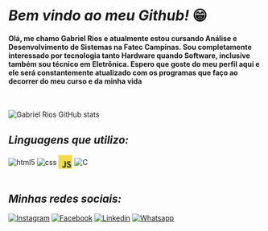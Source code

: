 # ***Bem vindo ao meu Github!*** 😁

#### Olá, me chamo Gabriel Rios e atualmente estou cursando Análise e Desenvolvimento de Sistemas na Fatec Campinas. Sou completamente interessado por tecnologia tanto Hardware quando Software, inclusive também sou técnico em Eletrônica. Espero que goste do meu perfil aqui e ele será constantemente atualizado com os programas que faço ao decorrer do meu curso e da minha vida 

<br>

![Gabriel Rios GitHub stats](https://github-readme-stats.vercel.app/api?username=Rios763&show_icons=true&theme=tokyonight&count_private=true)

## ***Linguagens que utilizo:***
<div style="display: inline_block">
  <img align="center" alt="html5" src="https://img.shields.io/badge/HTML5-E34F26?style=for-the-badge&logo=html5&logoColor=white" />
  <img align="center" alt="css" src="https://img.shields.io/badge/CSS3-1572B6?style=for-the-badge&logo=css3&logoColor=white" />
  <img align="center" alt="Java Script" src="https://raw.githubusercontent.com/devicons/devicon/master/icons/javascript/javascript-original.svg" height="28px" />
  <img align="center" alt="C" src="https://img.shields.io/badge/C-00599C?style=for-the-badge&logo=c&logoColor=white"/>
  
</div><br/>

## ***Minhas redes sociais:***

[![Instagram](https://img.shields.io/badge/Instagram-E4405F?style=for-the-badge&logo=instagram&logoColor=white)](https://www.instagram.com/gabriel_rios763)
[![Facebook](https://img.shields.io/badge/Facebook-1877F2?style=for-the-badge&logo=facebook&logoColor=white)](https://web.facebook.com/profile.php?id=100011346062866)
[![Linkedin](https://img.shields.io/badge/LinkedIn-0077B5?style=for-the-badge&logo=linkedin&logoColor=white)](https://www.linkedin.com/in/gabriel-rios-315826211/)
[![Whatsapp](https://img.shields.io/badge/WhatsApp-25D366?style=for-the-badge&logo=whatsapp&logoColor=white)](https://wa.me/5519988037476)


